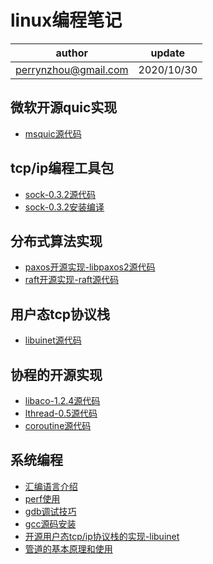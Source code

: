 # linux编程笔记

| author | update |
| ------ | ------ |
| perrynzhou@gmail.com | 2020/10/30 |

## 微软开源quic实现
- [msquic源代码](./msquic.tar.gz)

## tcp/ip编程工具包
- [sock-0.3.2源代码](./sock-0.3.2.tar.gz)
- [sock-0.3.2安装编译](./document/sock-0.3.2/sock-0.3.2源码安装.md)

## 分布式算法实现

- [paxos开源实现-libpaxos2源代码](./libpaxos2.tar.gz)
- [raft开源实现-raft源代码](./libpaxos2.tar.gz)

## 用户态tcp协议栈
- [libuinet源代码](./libuinet.tar.gz)

## 协程的开源实现
- [libaco-1.2.4源代码](./libaco-1.2.4.tar)
- [lthread-0.5源代码](./llthread-0.5.tar.gz)
- [coroutine源代码](./coroutine.tar.gz)

## 系统编程
- [汇编语言介绍](./document/assembly/汇编语言基本介绍.md)
- [perf使用](./document/tools/perf使用.md)
- [gdb调试技巧](./document/gdb/gdb调试技巧.md)
- [gcc源码安装](./document/gcc/gcc8源码安装.md)
- [开源用户态tcp/ip协议栈的实现-libuinet](./libuinet.tar.gz)
- [管道的基本原理和使用](./document/interprocess/linux管道原理和使用.md)

